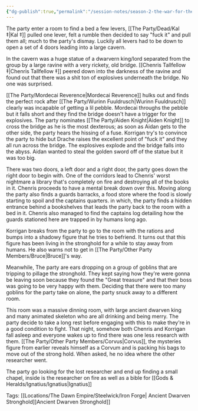 ```yaml
---
{"dg-publish":true,"permalink":"/session-notes/season-2-the-war-for-the-ofc-s-freedom/session-4/","updated":"2025-03-01T21:16:02.373+00:00"}
---
```


The party enter a room to find a bed a few levers, [[The Party/Dead/Kal ‡\|Kal ‡]] pulled one lever, felt a rumble then decided to say "fuck it" and pull them all; much to the party's dismay. Luckily all levers had to be down to open a set of 4 doors leading into a large cavern. 

In the cavern was a huge statue of a dwarvern king/lord separated from the group by a large ravine with a very rickety, old bridge. [[Chenris Tallfellow ‡\|Chenris Tallfellow ‡]] peered down into the darkness of the ravine and found out that there was a shit ton of explosives underneath the bridge. No one was surprised.

[[The Party/Mordecai Reverence\|Mordecai Reverence]] hulks out and finds the perfect rock after [[The Party/Wurinn Fuuldrusch\|Wurinn Fuuldrusch]] clearly was incapable of getting a lil pebble.  Mordecai throughs the pebble but it falls short and they find the bridge doesn't have a trigger for the explosives. The party nominates [[The Party/Aiden Knight\|Aiden Knight]] to cross the bridge as he is the most dexterous; as soon as Aidan gets to the other side, the party hears the hissing of a fuse. Korrigan try's to convince the party to hide but Drache raises the excellent point of "fuck it" and they all run across the bridge. The explosives explode and the bridge falls into the abyss. Aidan wanted to steal the golden sword off of the statue but it was too big. 

There was two doors, a left door and a right door, the party goes down the right door to begin with. One of the corridors lead to Chenris' worst nightmare a library that's completely on fire and destroying all of the books in it. Chenris proceeds to have a mental break down over this. Moving along the party also finds a guards barracks, a food store where the food is slowly starting to spoil and the captains quarters. in which, the party finds a hidden entrance behind a bookshelves that leads the party back to the room with a bed in it. Chenris also managed to find the captains log detailing how the guards stationed here are trapped in by humans long ago. 

Korrigan breaks from the party to go to the room with the rations and bumps into a shadowy figure that he tries to befriend. It turns out that this figure has been living in the stronghold for a while to stay away from humans. He also warns not to get in [[The Party/Other Party Members/Bruce\|Bruce]]'s way. 

Meanwhile, The party are ears dropping on a group of goblins that are tripping to pillage the stronghold. They kept saying how they're were gonna be leaving soon because they found the "Great treasure" and that their boss was going to be very happy with them. Deciding that there were too many goblins for the party take on alone, the party snuck away to a different room. 

This room was a massive dinning room, with large ancient dwarven king and many animated skeleton who are all drinking and being merry. The party decide to take a long rest before engaging with this to make they're in a good condition to fight. That night, somehow both Chenris and Korrigan fall asleep and everyone wakes up to find there was one less research with them. [[The Party/Other Party Members/Corvus\|Corvus]], the mysteries figure from earlier reveals himself as a Corvum and is packing his bags to move out of the strong hold. When asked, he no idea where the other researcher went. 

The party go looking for the lost researcher and end up finding a small chapel, inside is the researcher on fire as well as a bible for [[Gods & Heralds/Ignatius/Ignatius\|Ignatius]]

Tags:
[[Locations/The Dawn Empire/Steelwick/Iron Forge\| Ancient Dwarven Stronghold]]Ancient Dwarven Stronghold]]